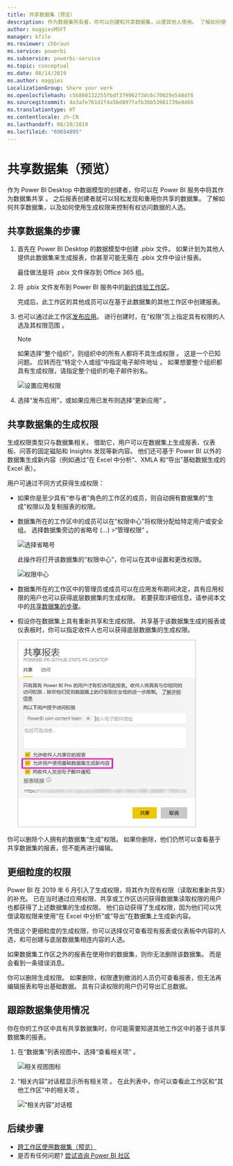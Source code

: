 ```yaml
---
title: 共享数据集（预览）
description: 作为数据集所有者，你可以创建和共享数据集，以便其他人使用。 了解如何使用生成权限来控制有权访问数据的人选。
author: maggiesMSFT
manager: kfile
ms.reviewer: chbraun
ms.service: powerbi
ms.subservice: powerbi-service
ms.topic: conceptual
ms.date: 08/14/2019
ms.author: maggies
LocalizationGroup: Share your work
ms.openlocfilehash: c5b880132255fbdf37996273dc6c70029e548df6
ms.sourcegitcommit: 4a3afe761d2f4a5bd897fafb36b53961739e8466
ms.translationtype: HT
ms.contentlocale: zh-CN
ms.lasthandoff: 08/20/2019
ms.locfileid: "69654895"
---
```

# <a name="share-a-dataset-preview"></a>共享数据集（预览）

作为 Power BI Desktop 中数据模型的创建者，你可以在 Power BI 服务中将其作为数据集共享   。 之后报表创建者就可以轻松发现和重用你共享的数据集。 了解如何共享数据集，以及如何使用生成权限来控制有权访问数据的人选。

## <a name="steps-to-sharing-your-dataset"></a>共享数据集的步骤

1. 首先在 Power BI Desktop 的数据模型中创建 .pbix 文件。 如果计划为其他人提供此数据集来生成报表，你甚至可能无需在 .pbix 文件中设计报表。

    最佳做法是将 .pbix 文件保存到 Office 365 组。

1. 将 .pbix 文件发布到 Power BI 服务中的[新的体验工作区](service-create-the-new-workspaces.md)。
    
    完成后，此工作区的其他成员可以在基于此数据集的其他工作区中创建报表。

1. 也可以通过此工作区[发布应用](service-create-distribute-apps.md)。 进行创建时，在“权限”页上指定具有权限的人选及其权限范围  。

    > [!NOTE]
    > 如果选择“整个组织”，则组织中的所有人都将不具生成权限  。 这是一个已知问题。 应转而在“特定个人或组”中指定电子邮件地址  。  如果想要整个组织都具有生成权限，请指定整个组织的电子邮件别名。

    ![设置应用权限](media/service-datasets-build-permissions/power-bi-dataset-app-permissions.png)

1. 选择“发布应用”，或如果应用已发布则选择“更新应用”   。

## <a name="build-permissions-for-shared-datasets"></a>共享数据集的生成权限

生成权限类型只与数据集相关。 借助它，用户可以在数据集上生成报表、仪表板、问答的固定磁贴和 Insights 发现等新内容。 他们还可基于 Power BI 以外的数据集生成新内容（例如通过“在 Excel 中分析”、XMLA 和“导出”基础数据生成的 Excel 表）。

用户可通过不同方式获得生成权限：

- 如果你是至少具有“参与者”角色的工作区的成员，则自动拥有数据集的“生成”权限以及复制报表的权限。
 
- 数据集所在的工作区中的成员可以在“权限中心”将权限分配给特定用户或安全组。 选择数据集旁边的省略号 (...) >“管理权限”  。

    ![选择省略号](media/service-datasets-build-permissions/power-bi-dataset-manage-permissions.png)

    此操作将打开该数据集的“权限中心”，你可以在其中设置和更改权限。

    ![权限中心](media/service-datasets-build-permissions/power-bi-dataset-permissions.png)

- 数据集所在的工作区中的管理员或成员可以在应用发布期间决定，具有应用权限的用户也可以获得底层数据集的生成权限。 若要获取详细信息，请参阅本文中的[共享数据集的步骤](#steps-to-sharing-your-dataset)。

- 假设你在数据集上具有重新共享和生成权限。 共享基于该数据集生成的报表或仪表板时，你可以指定收件人也可以获得底层数据集的生成权限。

    ![生成权限](media/service-datasets-build-permissions/power-bi-share-report-allow-users.png)

你可以删除个人拥有的数据集“生成”权限。 如果你删除，他们仍然可以查看基于共享数据集的报表，但不能再进行编辑。

## <a name="more-granular-permissions"></a>更细粒度的权限

Power BI 在 2019 年 6 月引入了生成权限，将其作为现有权限（读取和重新共享）的补充。 已在当时通过应用权限、共享或工作区访问获得数据集读取权限的用户也都获得了上述数据集的生成权限。 他们自动获得了生成权限，因为他们可以凭借读取权限来使用“在 Excel 中分析”或“导出”在数据集上生成新内容。

凭借这个更细粒度的生成权限，你可以选择仅可查看现有报表或仪表板中内容的人选，和可创建与底层数据集相连内容的人选。

如果数据集工作区之外的报表在使用你的数据集，则你无法删除该数据集。 而是会看到一条错误消息。

你可以删除生成权限。 如果删除，权限遭到撤消的人员仍可查看报表，但无法再编辑报表和导出基础数据。 具有只读权限的用户仍可导出汇总数据。 

## <a name="track-your-dataset-usage"></a>跟踪数据集使用情况

你在你的工作区中具有共享数据集时，你可能需要知道其他工作区中的基于该共享数据集的报表。

1. 在“数据集”列表视图中，选择“查看相关项”  。

    ![相关视图图标](media/service-datasets-build-permissions/power-bi-dataset-view-related-to-dataset.png)

1. “相关内容”对话框显示所有相关项  。 在此列表中，你可以查看此工作区和“其他工作区”中的相关项  。
 
    ![“相关内容”对话框](media/service-datasets-build-permissions/power-bi-dataset-related-workspaces.png)

## <a name="next-steps"></a>后续步骤

- [跨工作区使用数据集（预览）](service-datasets-across-workspaces.md)
- 是否有任何问题? [尝试咨询 Power BI 社区](http://community.powerbi.com/)
